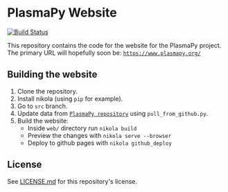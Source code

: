 # PlasmaPy Website

[![Build Status](https://travis-ci.org/PlasmaPy/plasmapy.github.io.svg?branch=master)](https://travis-ci.org/PlasmaPy/plasmapy.github.io)

This repository contains the code for the website for
the PlasmaPy project.  The primary URL will hopefully
soon be:
[`https://www.plasmapy.org/`](https://www.plasmapy.org/)

## Building the website

1. Clone the repository.
2. Install nikola (using `pip` for example).
3. Go to `src` branch.
4. Update data from [`PlasmaPy repository`](https://github.com/PlasmaPy/PlasmaPy) using `pull_from_github.py`.
5. Build the website:
    - Inside `web/` directory run `nikola build`
    - Preview the changes with `nikola serve --browser`
    - Deploy to github pages with `nikola github_deploy`

## License

See [LICENSE.md](./LICENSE.md) for this repository's license.
